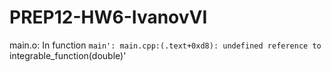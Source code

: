 # PREP12-HW6-IvanovVI
main.o: In function `main':
main.cpp:(.text+0xd8): undefined reference to `integrable_function(double)'
